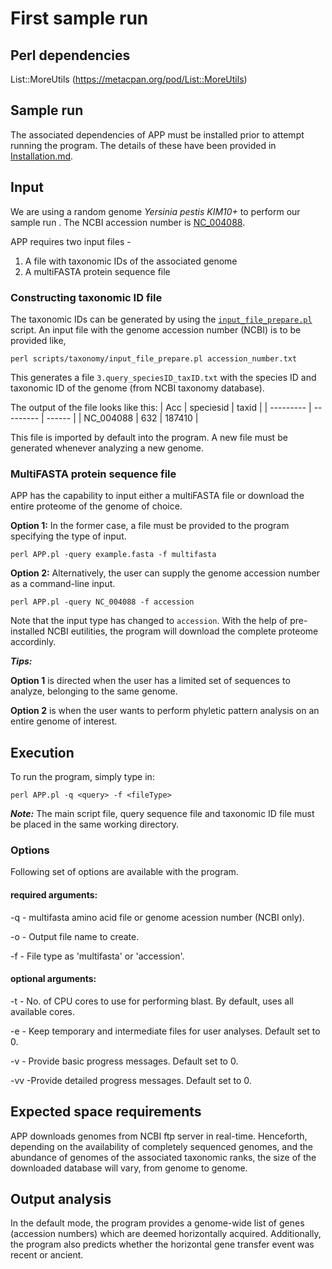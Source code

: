 
# First sample run

## Perl dependencies
 List::MoreUtils (https://metacpan.org/pod/List::MoreUtils)

## Sample run
The associated dependencies of APP must be installed prior to attempt running the program. The details of these have been provided in [Installation.md](https://github.com/sohamsg90/APP-Alieness-by-Phyletic-Pattern/blob/main/docs/Installation.md). 

## Input
We are using a random genome *Yersinia pestis KIM10+* to perform our sample run . The NCBI accession number is  [NC_004088](https://www.ncbi.nlm.nih.gov/nuccore/NC_004088.1/).

APP requires two input files - 
1. A file with taxonomic IDs of the associated genome
2. A multiFASTA protein sequence file

### Constructing taxonomic ID file

The taxonomic IDs can be generated by using the [`input_file_prepare.pl`](https://github.com/sohamsg90/APP-Alienness-by-Phyletic-Pattern/blob/main/scripts/taxonomy/input_file_prepare.pl) script. An input file with the genome accession number (NCBI) is to be provided like,

`perl scripts/taxonomy/input_file_prepare.pl accession_number.txt`

This generates a file `3.query_speciesID_taxID.txt` with the species ID and taxonomic ID of the genome (from NCBI taxonomy database).

The output of the file looks like this:
| Acc       | speciesid | taxid  |
| --------- | --------- | ------ |
| NC_004088 | 632       | 187410 |

This file is imported by default into the program. A new file must be generated whenever analyzing a new genome.

### MultiFASTA protein sequence file
APP has the capability to input either a multiFASTA file or download the entire proteome of the genome of choice. 

**Option 1:**
In the former case, a file must be provided to the program specifying the type of input.

 `perl APP.pl -query example.fasta -f multifasta`

**Option 2:**
Alternatively, the user can supply the genome accession number as a command-line input.

`perl APP.pl -query NC_004088 -f accession`

Note that the input type has changed to `accession`. With the help of pre-installed NCBI eutilities, the program  will download the complete proteome accordinly.

***Tips:***

**Option 1** is directed when the user has a limited set of sequences to analyze, belonging to the same genome.

**Option 2** is when the user wants to perform phyletic pattern analysis on an entire genome of interest.

## Execution
To run the program, simply type in:

`perl APP.pl -q <query> -f <fileType>`

***Note:*** The main script file, query sequence file and taxonomic ID file must be placed in the same working directory.

### Options

Following set of options are available with the program.

#### required arguments:
-q - multifasta amino acid file or genome acession number (NCBI only).

-o - Output file name to create.

-f - File type as 'multifasta' or 'accession'.

#### optional arguments:

-t - No. of CPU cores to use for performing blast. By default, uses all available cores.

-e - Keep temporary and intermediate files for user analyses. Default set to 0.

-v - Provide basic progress messages. Default set to 0.

-vv -Provide detailed progress messages. Default set to 0.

## Expected space requirements

APP downloads genomes from NCBI ftp server in real-time. Henceforth, depending on the availability of completely sequenced genomes, and the abundance of genomes of the associated taxonomic ranks, the size of the downloaded database will vary, from genome to genome.


## Output analysis
In the default mode, the program provides a genome-wide list of genes (accession numbers) which are deemed horizontally acquired. Additionally, the program also predicts whether the horizontal gene transfer event was recent or ancient.









